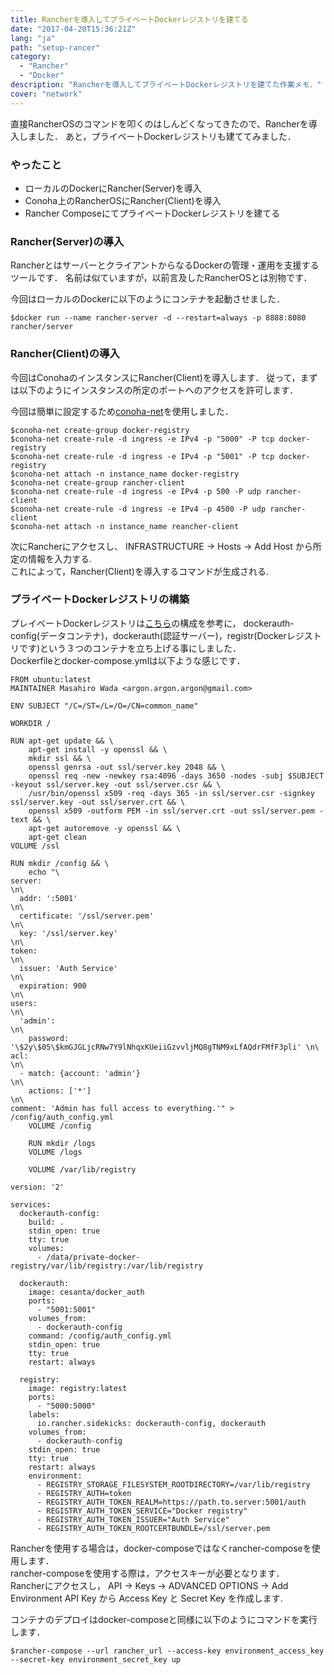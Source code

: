 ```yaml
---
title: Rancherを導入してプライベートDockerレジストリを建てる
date: "2017-04-20T15:36:21Z"
lang: "ja"
path: "setup-rancer"
category:
  - "Rancher"
  - "Docker"
description: "Rancherを導入してプライベートDockerレジストリを建てた作業メモ．"
cover: "network"
---
```

直接RancherOSのコマンドを叩くのはしんどくなってきたので、Rancherを導入しました．
あと，プライベートDockerレジストリも建ててみました．

### やったこと
* ローカルのDockerにRancher(Server)を導入
* Conoha上のRancherOSにRancher(Client)を導入
* Rancher ComposeにてプライベートDockerレジストリを建てる

### Rancher(Server)の導入
RancherとはサーバーとクライアントからなるDockerの管理・運用を支援するツールです．
名前は似ていますが，以前言及したRancherOSとは別物です．

今回はローカルのDockerに以下のようにコンテナを起動させました．
```
$docker run --name rancher-server -d --restart=always -p 8888:8080 rancher/server
```

### Rancher(Client)の導入
今回はConohaのインスタンスにRancher(Client)を導入します．
従って，まずは以下のようにインスタンスの所定のポートへのアクセスを許可します．

今回は簡単に設定するため[conoha-net](https://github.com/hironobu-s/conoha-net)を使用しました．
```
$conoha-net create-group docker-registry
$conoha-net create-rule -d ingress -e IPv4 -p "5000" -P tcp docker-registry
$conoha-net create-rule -d ingress -e IPv4 -p "5001" -P tcp docker-registry
$conoha-net attach -n instance_name docker-registry
$conoha-net create-group rancher-client
$conoha-net create-rule -d ingress -e IPv4 -p 500 -P udp rancher-client
$conoha-net create-rule -d ingress -e IPv4 -p 4500 -P udp rancher-client
$conoha-net attach -n instance_name reancher-client
```

次にRancherにアクセスし、 INFRASTRUCTURE -> Hosts -> Add Host から所定の情報を入力する.  
これによって，Rancher(Client)を導入するコマンドが生成される.

### プライベートDockerレジストリの構築
プレイベートDockerレジストリは[こちら](https://github.com/monami-ya/docker-registry-auth)の構成を参考に， dockerauth-config(データコンテナ)，dockerauth(認証サーバー)，registr(Dockerレジストリです)という３つのコンテナを立ち上げる事にしました．  
Dockerfileとdocker-compose.ymlは以下ような感じです．
```
FROM ubuntu:latest
MAINTAINER Masahiro Wada <argon.argon.argon@gmail.com>

ENV SUBJECT "/C=/ST=/L=/O=/CN=common_name"

WORKDIR /

RUN apt-get update && \
    apt-get install -y openssl && \
    mkdir ssl && \
    openssl genrsa -out ssl/server.key 2048 && \
    openssl req -new -newkey rsa:4096 -days 3650 -nodes -subj $SUBJECT -keyout ssl/server.key -out ssl/server.csr && \
    /usr/bin/openssl x509 -req -days 365 -in ssl/server.csr -signkey ssl/server.key -out ssl/server.crt && \
    openssl x509 -outform PEM -in ssl/server.crt -out ssl/server.pem -text && \
    apt-get autoremove -y openssl && \
    apt-get clean
VOLUME /ssl

RUN mkdir /config && \
    echo "\
server:                                                                         \n\
  addr: ':5001'                                                                 \n\
  certificate: '/ssl/server.pem'                                                \n\
  key: '/ssl/server.key'                                                        \n\
token:                                                                          \n\
  issuer: 'Auth Service'                                                        \n\
  expiration: 900                                                               \n\
users:                                                                          \n\
  'admin':                                                                      \n\
    password: '\$2y\$05\$kmGJGLjcRNw7Y9lNhqxKUeiiGzvvljMQ8gTNM9xLfAQdrFMfF3pli' \n\
acl:                                                                            \n\
  - match: {account: 'admin'}                                                   \n\
    actions: ['*']                                                              \n\
comment: 'Admin has full access to everything.'" > /config/auth_config.yml
    VOLUME /config

    RUN mkdir /logs
    VOLUME /logs

    VOLUME /var/lib/registry
```
```
version: '2'

services:
  dockerauth-config:
    build: .
    stdin_open: true
    tty: true
    volumes:
      - /data/private-docker-registry/var/lib/registry:/var/lib/registry

  dockerauth:
    image: cesanta/docker_auth
    ports:
      - "5001:5001"
    volumes_from:
      - dockerauth-config
    command: /config/auth_config.yml
    stdin_open: true
    tty: true
    restart: always

  registry:
    image: registry:latest
    ports:
      - "5000:5000"
    labels:
      io.rancher.sidekicks: dockerauth-config, dockerauth
    volumes_from:
      - dockerauth-config
    stdin_open: true
    tty: true
    restart: always
    environment:
      - REGISTRY_STORAGE_FILESYSTEM_ROOTDIRECTORY=/var/lib/registry
      - REGISTRY_AUTH=token
      - REGISTRY_AUTH_TOKEN_REALM=https://path.to.server:5001/auth
      - REGISTRY_AUTH_TOKEN_SERVICE="Docker registry"
      - REGISTRY_AUTH_TOKEN_ISSUER="Auth Service"
      - REGISTRY_AUTH_TOKEN_ROOTCERTBUNDLE=/ssl/server.pem
```

Rancherを使用する場合は，docker-composeではなくrancher-composeを使用します．  
rancher-composeを使用する際は，アクセスキーが必要となります．  
Rancherにアクセスし， API -> Keys -> ADVANCED OPTIONS -> Add Environment API Key から Access Key と Secret Key を作成します.

コンテナのデプロイはdocker-composeと同様に以下のようにコマンドを実行します．
```
$rancher-compose --url rancher_url --access-key environment_access_key --secret-key environment_secret_key up
```

